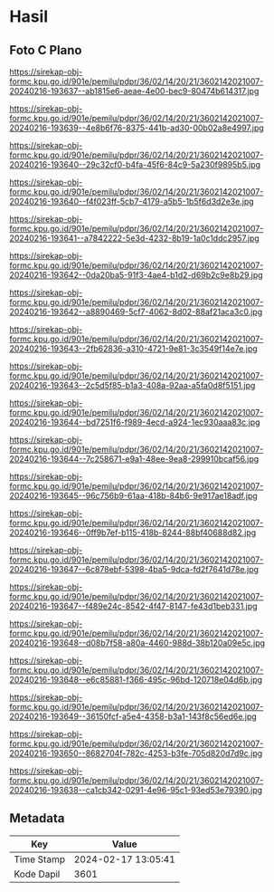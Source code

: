 # Hasil

## Foto C Plano

https://sirekap-obj-formc.kpu.go.id/901e/pemilu/pdpr/36/02/14/20/21/3602142021007-20240216-193637--ab1815e6-aeae-4e00-bec9-80474b614317.jpg

https://sirekap-obj-formc.kpu.go.id/901e/pemilu/pdpr/36/02/14/20/21/3602142021007-20240216-193639--4e8b6f76-8375-441b-ad30-00b02a8e4997.jpg

https://sirekap-obj-formc.kpu.go.id/901e/pemilu/pdpr/36/02/14/20/21/3602142021007-20240216-193640--29c32cf0-b4fa-45f6-84c9-5a230f9895b5.jpg

https://sirekap-obj-formc.kpu.go.id/901e/pemilu/pdpr/36/02/14/20/21/3602142021007-20240216-193640--f4f023ff-5cb7-4179-a5b5-1b5f6d3d2e3e.jpg

https://sirekap-obj-formc.kpu.go.id/901e/pemilu/pdpr/36/02/14/20/21/3602142021007-20240216-193641--a7842222-5e3d-4232-8b19-1a0c1ddc2957.jpg

https://sirekap-obj-formc.kpu.go.id/901e/pemilu/pdpr/36/02/14/20/21/3602142021007-20240216-193642--0da20ba5-91f3-4ae4-b1d2-d69b2c9e8b29.jpg

https://sirekap-obj-formc.kpu.go.id/901e/pemilu/pdpr/36/02/14/20/21/3602142021007-20240216-193642--a8890469-5cf7-4062-8d02-88af21aca3c0.jpg

https://sirekap-obj-formc.kpu.go.id/901e/pemilu/pdpr/36/02/14/20/21/3602142021007-20240216-193643--2fb62836-a310-4721-9e81-3c3549f14e7e.jpg

https://sirekap-obj-formc.kpu.go.id/901e/pemilu/pdpr/36/02/14/20/21/3602142021007-20240216-193643--2c5d5f85-b1a3-408a-92aa-a5fa0d8f5151.jpg

https://sirekap-obj-formc.kpu.go.id/901e/pemilu/pdpr/36/02/14/20/21/3602142021007-20240216-193644--bd7251f6-f989-4ecd-a924-1ec930aaa83c.jpg

https://sirekap-obj-formc.kpu.go.id/901e/pemilu/pdpr/36/02/14/20/21/3602142021007-20240216-193644--7c258671-e9a1-48ee-9ea8-299910bcaf56.jpg

https://sirekap-obj-formc.kpu.go.id/901e/pemilu/pdpr/36/02/14/20/21/3602142021007-20240216-193645--96c756b9-61aa-418b-84b6-9e917ae18adf.jpg

https://sirekap-obj-formc.kpu.go.id/901e/pemilu/pdpr/36/02/14/20/21/3602142021007-20240216-193646--0ff9b7ef-b115-418b-8244-88bf40688d82.jpg

https://sirekap-obj-formc.kpu.go.id/901e/pemilu/pdpr/36/02/14/20/21/3602142021007-20240216-193647--6c878ebf-5398-4ba5-9dca-fd2f7641d78e.jpg

https://sirekap-obj-formc.kpu.go.id/901e/pemilu/pdpr/36/02/14/20/21/3602142021007-20240216-193647--f489e24c-8542-4f47-8147-fe43d1beb331.jpg

https://sirekap-obj-formc.kpu.go.id/901e/pemilu/pdpr/36/02/14/20/21/3602142021007-20240216-193648--d08b7f58-a80a-4460-988d-38b120a09e5c.jpg

https://sirekap-obj-formc.kpu.go.id/901e/pemilu/pdpr/36/02/14/20/21/3602142021007-20240216-193648--e6c85881-f366-495c-96bd-120718e04d6b.jpg

https://sirekap-obj-formc.kpu.go.id/901e/pemilu/pdpr/36/02/14/20/21/3602142021007-20240216-193649--36150fcf-a5e4-4358-b3a1-143f8c56ed6e.jpg

https://sirekap-obj-formc.kpu.go.id/901e/pemilu/pdpr/36/02/14/20/21/3602142021007-20240216-193650--8682704f-782c-4253-b3fe-705d820d7d9c.jpg

https://sirekap-obj-formc.kpu.go.id/901e/pemilu/pdpr/36/02/14/20/21/3602142021007-20240216-193638--ca1cb342-0291-4e96-95c1-93ed53e79390.jpg


## Metadata

| Key        | Value               |
| ---------- | ------------------- |
| Time Stamp | 2024-02-17 13:05:41 |
| Kode Dapil | 3601                |



